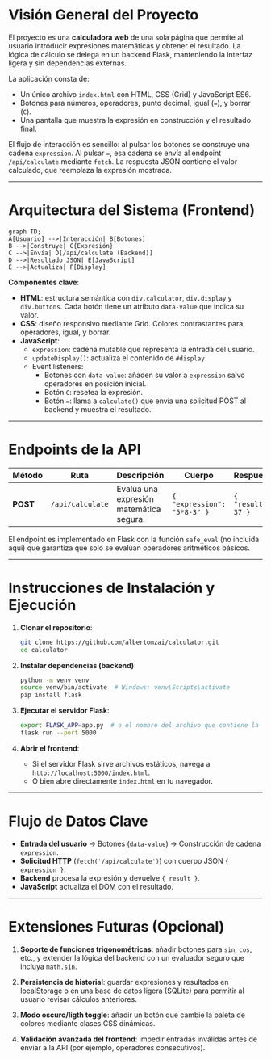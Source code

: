 # Visión General del Proyecto

El proyecto es una **calculadora web** de una sola página que permite al usuario introducir expresiones matemáticas y obtener el resultado. La lógica de cálculo se delega en un backend Flask, manteniendo la interfaz ligera y sin dependencias externas.

La aplicación consta de:

- Un único archivo `index.html` con HTML, CSS (Grid) y JavaScript ES6.
- Botones para números, operadores, punto decimal, igual (`=`), y borrar (`C`).
- Una pantalla que muestra la expresión en construcción y el resultado final.

El flujo de interacción es sencillo: al pulsar los botones se construye una cadena `expression`. Al pulsar `=`, esa cadena se envía al endpoint `/api/calculate` mediante `fetch`. La respuesta JSON contiene el valor calculado, que reemplaza la expresión mostrada.

---

# Arquitectura del Sistema (Frontend)

```mermaid
graph TD;
A[Usuario] -->|Interacción| B[Botones]
B -->|Construye| C{Expresión}
C -->|Envía| D[/api/calculate (Backend)]
D -->|Resultado JSON| E[JavaScript]
E -->|Actualiza| F[Display]
```

**Componentes clave**:

- **HTML**: estructura semántica con `div.calculator`, `div.display` y `div.buttons`. Cada botón tiene un atributo `data-value` que indica su valor.
- **CSS**: diseño responsivo mediante Grid. Colores contrastantes para operadores, igual, y borrar.
- **JavaScript**:
  - `expression`: cadena mutable que representa la entrada del usuario.
  - `updateDisplay()`: actualiza el contenido de `#display`.
  - Event listeners:
    - Botones con `data-value`: añaden su valor a `expression` salvo operadores en posición inicial.
    - Botón `C`: resetea la expresión.
    - Botón `=`: llama a `calculate()` que envía una solicitud POST al backend y muestra el resultado.

---

# Endpoints de la API

| Método | Ruta | Descripción | Cuerpo | Respuesta |
|--------|------|-------------|--------|-----------|
| **POST** | `/api/calculate` | Evalúa una expresión matemática segura. | `{ "expression": "5*8-3" }` | `{ "result": 37 }` |

El endpoint es implementado en Flask con la función `safe_eval` (no incluida aquí) que garantiza que solo se evalúan operadores aritméticos básicos.

---

# Instrucciones de Instalación y Ejecución

1. **Clonar el repositorio**:

   ```bash
   git clone https://github.com/albertomzai/calculator.git
   cd calculator
   ```

2. **Instalar dependencias (backend)**:

   ```bash
   python -m venv venv
   source venv/bin/activate  # Windows: venv\Scripts\activate
   pip install flask
   ```

3. **Ejecutar el servidor Flask**:

   ```bash
   export FLASK_APP=app.py  # o el nombre del archivo que contiene la app
   flask run --port 5000
   ```

4. **Abrir el frontend**:

   - Si el servidor Flask sirve archivos estáticos, navega a `http://localhost:5000/index.html`.
   - O bien abre directamente `index.html` en tu navegador.

---

# Flujo de Datos Clave

- **Entrada del usuario** → Botones (`data-value`) → Construcción de cadena `expression`.
- **Solicitud HTTP** (`fetch('/api/calculate')`) con cuerpo JSON `{ expression }`.
- **Backend** procesa la expresión y devuelve `{ result }`.
- **JavaScript** actualiza el DOM con el resultado.

---

# Extensiones Futuras (Opcional)

1. **Soporte de funciones trigonométricas**: añadir botones para `sin`, `cos`, etc., y extender la lógica del backend con un evaluador seguro que incluya `math.sin`.

2. **Persistencia de historial**: guardar expresiones y resultados en localStorage o en una base de datos ligera (SQLite) para permitir al usuario revisar cálculos anteriores.

3. **Modo oscuro/ligth toggle**: añadir un botón que cambie la paleta de colores mediante clases CSS dinámicas.

4. **Validación avanzada del frontend**: impedir entradas inválidas antes de enviar a la API (por ejemplo, operadores consecutivos).
